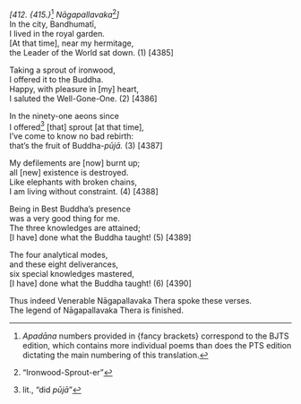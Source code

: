 *\[412. {415.}*[^1] *Nāgapallavaka*[^2]*\]*  
In the city, Bandhumatī,  
I lived in the royal garden.  
\[At that time\], near my hermitage,  
the Leader of the World sat down. (1) \[4385\]

Taking a sprout of ironwood,  
I offered it to the Buddha.  
Happy, with pleasure in \[my\] heart,  
I saluted the Well-Gone-One. (2) \[4386\]

In the ninety-one aeons since  
I offered[^3] \[that\] sprout \[at that time\],  
I’ve come to know no bad rebirth:  
that’s the fruit of Buddha-*pūjā.* (3) \[4387\]

My defilements are \[now\] burnt up;  
all \[new\] existence is destroyed.  
Like elephants with broken chains,  
I am living without constraint. (4) \[4388\]

Being in Best Buddha’s presence  
was a very good thing for me.  
The three knowledges are attained;  
\[I have\] done what the Buddha taught! (5) \[4389\]

The four analytical modes,  
and these eight deliverances,  
six special knowledges mastered,  
\[I have\] done what the Buddha taught! (6) \[4390\]

Thus indeed Venerable Nāgapallavaka Thera spoke these verses.  
The legend of Nāgapallavaka Thera is finished.  
[^1]: *Apadāna* numbers provided in {fancy brackets} correspond to the
    BJTS edition, which contains more individual poems than does the PTS
    edition dictating the main numbering of this translation.  
[^2]: “Ironwood-Sprout-er”  
[^3]: lit., “did *pūjā*”
